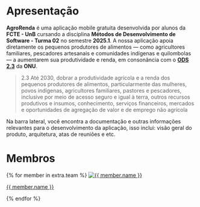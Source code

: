 # Apresentação 

**AgroRenda** é uma aplicação mobile gratuita desenvolvida por alunos da **FCTE - UnB** cursando a disciplina **Métodos de Desenvolvimento de Software - Turma 02** no semestre **2025.1**. A nossa aplicação apoia diretamente os pequenos produtores de alimentos — como agricultores familiares, pescadores artesanais e comunidades indígenas e quilombolas — a aumentarem sua produtividade e renda, em consonância com o **<a href="https://brasil.un.org/pt-br/sdgs/2">ODS 2.3</a>** da **ONU**.

> 2.3 Até 2030, dobrar a produtividade agrícola e a renda dos pequenos produtores de alimentos, particularmente das mulheres, povos indígenas, agricultores familiares, pastores e pescadores, inclusive por meio de acesso seguro e igual à terra, outros recursos produtivos e insumos, conhecimento, serviços financeiros, mercados e oportunidades de agregação de valor e de emprego não agrícola

Na barra lateral, você encontra a documentação e outras informações relevantes para o desenvolvimento da aplicação, isso inclui: visão geral do produto, arquitetura, atas de reuniões e etc.

# Membros

<div class="team-container">
  {% for member in extra.team %}
    <a class="team-card" href="https://github.com/{{ member.username }}" target="_blank" rel="noopener">
      <img src="https://avatars.githubusercontent.com/{{ member.username }}?s=120" alt="{{ member.name }}">
      <p>{{ member.name }}</p>
    </a>
  {% endfor %}
</div>
